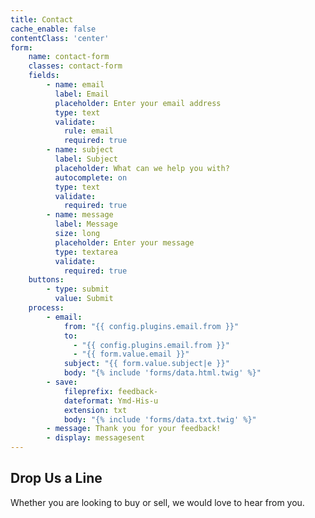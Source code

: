 ```yaml
---
title: Contact
cache_enable: false
contentClass: 'center'
form:
    name: contact-form
    classes: contact-form
    fields:
        - name: email
          label: Email
          placeholder: Enter your email address
          type: text
          validate:
            rule: email
            required: true
        - name: subject
          label: Subject
          placeholder: What can we help you with?
          autocomplete: on
          type: text
          validate:
            required: true
        - name: message
          label: Message
          size: long
          placeholder: Enter your message
          type: textarea
          validate:
            required: true
    buttons:
        - type: submit
          value: Submit
    process:
        - email:
            from: "{{ config.plugins.email.from }}"
            to:
              - "{{ config.plugins.email.from }}"
              - "{{ form.value.email }}"
            subject: "{{ form.value.subject|e }}"
            body: "{% include 'forms/data.html.twig' %}"
        - save:
            fileprefix: feedback-
            dateformat: Ymd-His-u
            extension: txt
            body: "{% include 'forms/data.txt.twig' %}"
        - message: Thank you for your feedback!
        - display: messagesent
---
```


## Drop Us a Line

Whether you are looking to buy or sell, we would love to hear from you.
